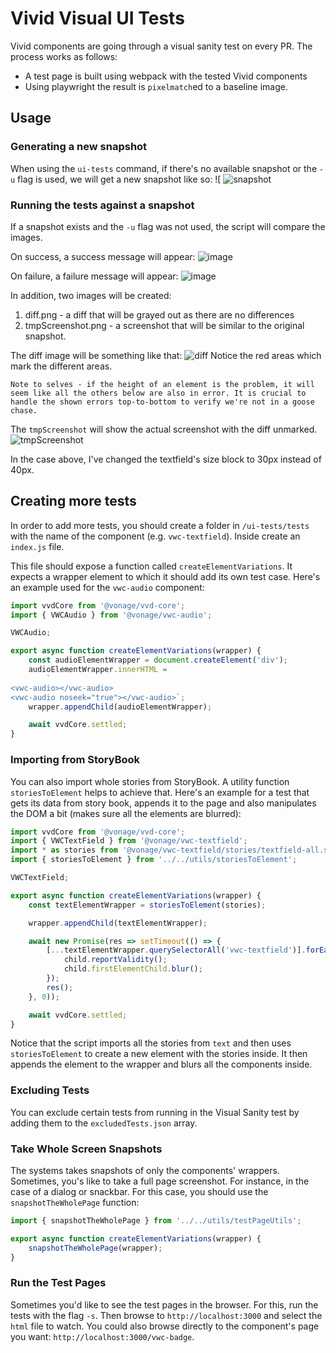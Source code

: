 # Vivid Visual UI Tests

Vivid components are going through a visual sanity test on every PR. The process works as follows:
* A test page is built using webpack with the tested Vivid components
* Using playwright the result is `pixelmatch`ed to a baseline image.

## Usage

### Generating a new snapshot

When using the `ui-tests` command, if there's no available snapshot or the `-u` flag is used, we will get a new snapshot like so:
![
![snapshot](https://user-images.githubusercontent.com/6459899/118669004-0ba6f780-b7fe-11eb-977c-e9031d3f1044.png)

### Running the tests against a snapshot

If a snapshot exists and the `-u` flag was not used, the script will compare the images.

On success, a success message will appear:
![image](https://user-images.githubusercontent.com/6459899/118669448-6a6c7100-b7fe-11eb-8039-c1ebcbbabeec.png)

On failure, a failure message will appear:
![image](https://user-images.githubusercontent.com/6459899/118669832-bfa88280-b7fe-11eb-9508-16c2f69b5907.png)

In addition, two images will be created:
1. diff.png - a diff that will be grayed out as there are no differences
2. tmpScreenshot.png - a screenshot that will be similar to the original snapshot.

The diff image will be something like that:
![diff](https://user-images.githubusercontent.com/6459899/118669892-cb944480-b7fe-11eb-95a5-34a0bb62dec7.png)
Notice the red areas which mark the different areas.

``` 
Note to selves - if the height of an element is the problem, it will seem like all the others below are also in error. It is crucial to handle the shown errors top-to-bottom to verify we're not in a goose chase.
```

The `tmpScreenshot` will show the actual screenshot with the diff unmarked.
![tmpScreenshot](https://user-images.githubusercontent.com/6459899/118670282-2463dd00-b7ff-11eb-8768-55ec46b3a894.png)

In the case above, I've changed the textfield's size block to 30px instead of 40px.

## Creating more tests

In order to add more tests, you should create a folder in `/ui-tests/tests` with the name of the component (e.g. `vwc-textfield`). Inside create an `index.js` file.

This file should expose a function called `createElementVariations`. It expects a wrapper element to which it should add its own test case. Here's an example used for the `vwc-audio` component:

```javascript
import vvdCore from '@vonage/vvd-core';
import { VWCAudio } from '@vonage/vwc-audio';

VWCAudio;

export async function createElementVariations(wrapper) {
	const audioElementWrapper = document.createElement('div');
	audioElementWrapper.innerHTML =
		`
<vwc-audio></vwc-audio>
<vwc-audio noseek="true"></vwc-audio>`;
	wrapper.appendChild(audioElementWrapper);

	await vvdCore.settled;
}

```

### Importing from StoryBook

You can also import whole stories from StoryBook. A utility function `storiesToElement` helps to achieve that. Here's an example for a test that gets its data from story book, appends it to the page and also manipulates the DOM a bit (makes sure all the elements are blurred):

```javascript
import vvdCore from '@vonage/vvd-core';
import { VWCTextField } from '@vonage/vwc-textfield';
import * as stories from '@vonage/vwc-textfield/stories/textfield-all.stories';
import { storiesToElement } from '../../utils/storiesToElement';

VWCTextField;

export async function createElementVariations(wrapper) {
	const textElementWrapper = storiesToElement(stories);

	wrapper.appendChild(textElementWrapper);

	await new Promise(res => setTimeout(() => {
		[...textElementWrapper.querySelectorAll('vwc-textfield')].forEach((child) => {
			child.reportValidity();
			child.firstElementChild.blur();
		});
		res();
	}, 0));

	await vvdCore.settled;
}

```
Notice that the script imports all the stories from `text` and then uses `storiesToElement` to create a new element with the stories inside. It then appends the element to the wrapper and blurs all the components inside.

### Excluding Tests

You can exclude certain tests from running in the Visual Sanity test by adding them to the `excludedTests.json` array.

### Take Whole Screen Snapshots

The systems takes snapshots of only the components' wrappers. Sometimes, you's like to take a full page screenshot. For instance, in the case of a dialog or snackbar.
For this case, you should use the `snapshotTheWholePage` function:
```javascript
import { snapshotTheWholePage } from '../../utils/testPageUtils';

export async function createElementVariations(wrapper) {
	snapshotTheWholePage(wrapper);
}
```

### Run the Test Pages

Sometimes you'd like to see the test pages in the browser. For this, run the tests with the flag `-s`.  Then browse to `http://localhost:3000` and select the `html` file to watch.
You could also browse directly to the component's page you want: `http://localhost:3000/vwc-badge`.
